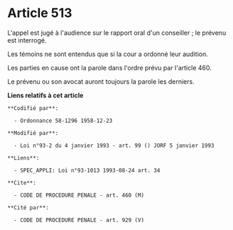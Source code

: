 # Article 513

L'appel est jugé à l'audience sur le rapport oral d'un conseiller ; le prévenu est interrogé.

Les témoins ne sont entendus que si la cour a ordonné leur audition.

Les parties en cause ont la parole dans l'ordre prévu par l'article 460.

Le prévenu ou son avocat auront toujours la parole les derniers.

**Liens relatifs à cet article**

	**Codifié par**:

	  - Ordonnance 58-1296 1958-12-23

	**Modifié par**:

	  - Loi n°93-2 du 4 janvier 1993 - art. 99 () JORF 5 janvier 1993

	**Liens**:

	  - SPEC_APPLI: Loi n°93-1013 1993-08-24 art. 34

	**Cite**:

	  - CODE DE PROCEDURE PENALE - art. 460 (M)

	**Cité par**:

	  - CODE DE PROCEDURE PENALE - art. 929 (V)
